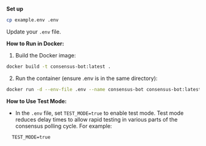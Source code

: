 
**Set up**
```bash
cp example.env .env
```
Update your `.env` file.

**How to Run in Docker:**
1. Build the Docker image:
```bash
docker build -t consensus-bot:latest .
```
2. Run the container (ensure .env is in the same directory):
```bash
docker run -d --env-file .env --name consensus-bot consensus-bot:latest
```

**How to Use Test Mode:**
- In the `.env` file, set `TEST_MODE=true` to enable test mode. Test mode reduces delay times to allow rapid testing in various parts of the consensus polling cycle. For example:
```env
  TEST_MODE=true
```

